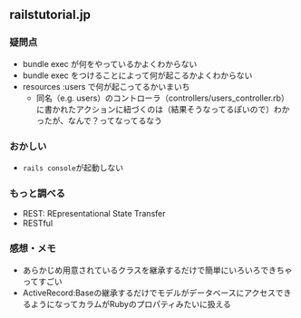 ## railstutorial.jp

### 疑問点
- bundle exec が何をやっているかよくわからない
- bundle exec をつけることによって何が起こるかよくわからない
- resources :users で何が起こってるかいまいち
  - 同名（e.g. users）のコントローラ（controllers/users_controller.rb）に書かれたアクションに紐づくのは（結果そうなってるぽいので）わかったが、なんで？ってなってるなう

### おかしい
- `rails console`が起動しない

### もっと調べる
- REST: REpresentational State Transfer
- RESTful

### 感想・メモ
- あらかじめ用意されているクラスを継承するだけで簡単にいろいろできちゃってすごい
- ActiveRecord:Baseの継承するだけでモデルがデータベースにアクセスできるようになってカラムがRubyのプロパティみたいに扱える